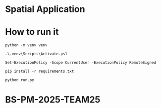 # Spatial Application 
# How to run it 

```
python -m venv venv
```

``` 
.\.venv\Scripts\Activate.ps1
```

```
Set-ExecutionPolicy -Scope CurrentUser -ExecutionPolicy RemoteSigned
```

``` 
pip install -r requirements.txt
```

``` 
python run.py 
```
# BS-PM-2025-TEAM25
